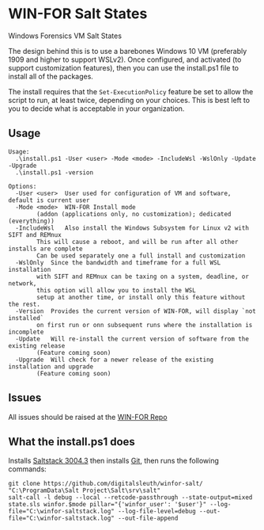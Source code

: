 # WIN-FOR Salt States
Windows Forensics VM Salt States

The design behind this is to use a barebones Windows 10 VM (preferably 1909 and higher to support WSLv2).
Once configured, and activated (to support customization features), then you can use the install.ps1 file to
install all of the packages.

The install requires that the `Set-ExecutionPolicy` feature be set to allow the script to run, at least twice, depending on your choices.
This is best left to you to decide what is acceptable in your organization.

## Usage
```text
Usage:
  .\install.ps1 -User <user> -Mode <mode> -IncludeWsl -WslOnly -Update -Upgrade
  .\install.ps1 -version

Options:
  -User <user>	User used for configuration of VM and software, default is current user
  -Mode <mode>	WIN-FOR Install mode
		(addon (applications only, no customization); dedicated (everything))
  -IncludeWsl	Also install the Windows Subsystem for Linux v2 with SIFT and REMnux
		This will cause a reboot, and will be run after all other installs are complete
		Can be used separately one a full install and customization
  -WslOnly	Since the bandwidth and timeframe for a full WSL installation
		with SIFT and REMnux can be taxing on a system, deadline, or network,
		this option will allow you to install the WSL
		setup at another time, or install only this feature without the rest.
  -Version	Provides the current version of WIN-FOR, will display `not installed`
		on first run or onn subsequent runs where the installation is incomplete
  -Update	Will re-install the current version of software from the existing release
		(Feature coming soon)
  -Upgrade	Will check for a newer release of the existing installation and upgrade
		(Feature coming soon)
```

## Issues

All issues should be raised at the [WIN-FOR Repo](https://github.com/digitalsleuth/WIN-FOR)

## What the install.ps1 does

Installs [Saltstack 3004.3](https://repo.saltproject.io/windows/Salt-Minion-3004-3-Py3-AMD64-Setup.exe) then installs 
[Git](https://git-scm.com/download/win), then runs the following commands:
```
git clone https://github.com/digitalsleuth/winfor-salt/ "C:\ProgramData\Salt Project\Salt\srv\salt"
salt-call -l debug --local --retcode-passthrough --state-output=mixed state.sls winfor.$mode pillar="{'winfor_user': '$user'}" --log-file="C:\winfor-saltstack.log" --log-file-level=debug --out-file="C:\winfor-saltstack.log" --out-file-append
```
